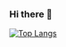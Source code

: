 ### Hi there 👋

[![Top Langs](https://github-readme-stats.vercel.app/api/top-langs/?username=jafar-sweity)](https://github.com/jafar-sweity/github-readme-stats)
